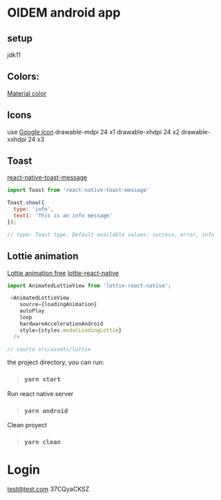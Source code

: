 # OIDEM android app

## setup
jdk11

## Colors:
[Material color](https://m2.material.io/resources/color/#!/?view.left=0&view.right=0&primary.color=303F9F&secondary.color=00796B)

## Icons
use 
[Google icon](https://fonts.google.com/icons?selected=Material+Icons&icon.platform=android)
drawable-mdpi 24 x1
drawable-xhdpi 24 x2
drawable-xxhdpi 24 x3

## Toast
[react-native-toast-message](https://github.com/calintamas/react-native-toast-message/blob/main/docs/api.md)

```js
import Toast from 'react-native-toast-message'

Toast.show({
  type: 'info',
  text1: 'This is an info message'
});

// type: Toast type. Default available values: success, error, info
```

## Lottie animation
[Lottie animation free](https://lottiefiles.com/featured)
[lottie-react-native](https://github.com/lottie-react-native/lottie-react-native)

```js
import AnimatedLottieView from 'lottie-react-native';

 <AnimatedLottieView
    source={loadingAnimation}
    autoPlay
    loop
    hardwareAccelerationAndroid
    style={styles.modalLoadingLottie}
  />

// source src/assets/lottie
```

the project directory, you can run:
> ### `yarn start`

Run react native server
> ### `yarn android`

Clean proyect
> ### `yarn clean`

# Login
test@test.com
37CQyaCKSZ